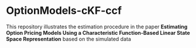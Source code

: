 # OptionModels-cKF-ccf
This repository illustrates the estimation procedure in the paper **Estimating Option Pricing Models Using a Characteristic Function-Based Linear State Space Representation** based on the simulated data
